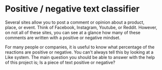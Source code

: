# Positive / negative text classifier
Several sites allow you to post a comment or opinion about a product, place, or event. Think of Facebook, Instagram, Youtube, or Reddit. However, on not all of these sites, you can see at a glance how many of these comments are written with a positive or negative mindset. 

For many people or companies, it is useful to know what percentage of the reactions are positive or negative. You can't always tell this by looking at a Like system. The main question you should be able to answer with the help of this project is; Is a piece of text positive or negative?
